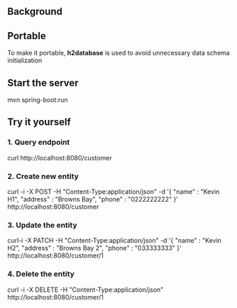 ## Background

## Portable
To make it portable, **h2database** is used to avoid unnecessary data schema initialization

## Start the server
mvn spring-boot:run

## Try it yourself
### 1. Query endpoint
curl http://localhost:8080/customer

### 2. Create new entity
curl -i -X POST -H "Content-Type:application/json" -d '{  "name" : "Kevin H1",  "address" : "Browns Bay", "phone" : "0222222222" }' http://localhost:8080/customer

### 3. Update the entity
curl-i -X PATCH -H "Content-Type:application/json" -d '{  "name" : "Kevin H2",  "address" : "Browns Bay 2", "phone" : "033333333" }' http://localhost:8080/customer/1

### 4. Delete the entity
curl -i -X DELETE -H "Content-Type:application/json" http://localhost:8080/customer/1